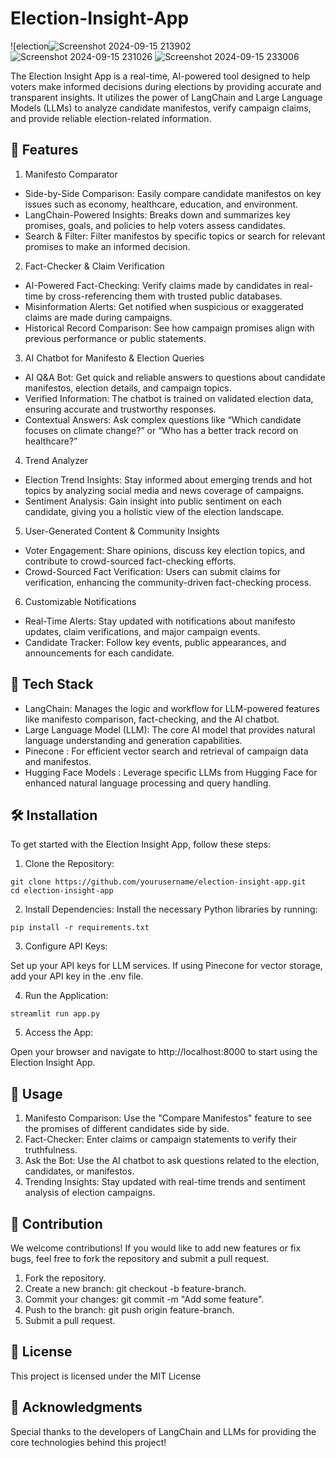 # Election-Insight-App

![election![Screenshot 2024-09-15 213902](https://github.com/user-attachments/assets/58daa655-4255-4703-8266-a8cbae10d0c9)
![Screenshot 2024-09-15 231026](https://github.com/user-attachments/assets/dca794e6-aeb2-4335-b72b-a852d0154d3c)
![Screenshot 2024-09-15 233006](https://github.com/user-attachments/assets/c97be96d-521d-41f9-b498-b1900aa53180)


The Election Insight App is a real-time, AI-powered tool designed to help voters make informed decisions during elections by providing accurate and transparent insights. It utilizes the power of LangChain and Large Language Models (LLMs) to analyze candidate manifestos, verify campaign claims, and provide reliable election-related information.

## 🚀 Features

1. Manifesto Comparator
- Side-by-Side Comparison: Easily compare candidate manifestos on key issues such as economy, healthcare, education, and environment.
- LangChain-Powered Insights: Breaks down and summarizes key promises, goals, and policies to help voters assess candidates.
- Search & Filter: Filter manifestos by specific topics or search for relevant promises to make an informed decision.
  
2. Fact-Checker & Claim Verification
- AI-Powered Fact-Checking: Verify claims made by candidates in real-time by cross-referencing them with trusted public databases.
- Misinformation Alerts: Get notified when suspicious or exaggerated claims are made during campaigns.
- Historical Record Comparison: See how campaign promises align with previous performance or public statements.
  
3. AI Chatbot for Manifesto & Election Queries
- AI Q&A Bot: Get quick and reliable answers to questions about candidate manifestos, election details, and campaign topics.
- Verified Information: The chatbot is trained on validated election data, ensuring accurate and trustworthy responses.
- Contextual Answers: Ask complex questions like “Which candidate focuses on climate change?” or “Who has a better track record on healthcare?”
  
4. Trend Analyzer
- Election Trend Insights: Stay informed about emerging trends and hot topics by analyzing social media and news coverage of campaigns.
- Sentiment Analysis: Gain insight into public sentiment on each candidate, giving you a holistic view of the election landscape.
  
5. User-Generated Content & Community Insights
- Voter Engagement: Share opinions, discuss key election topics, and contribute to crowd-sourced fact-checking efforts.
- Crowd-Sourced Fact Verification: Users can submit claims for verification, enhancing the community-driven fact-checking process.
  
6. Customizable Notifications
- Real-Time Alerts: Stay updated with notifications about manifesto updates, claim verifications, and major campaign events.
- Candidate Tracker: Follow key events, public appearances, and announcements for each candidate.
  
## 🔧 Tech Stack

- LangChain: Manages the logic and workflow for LLM-powered features like manifesto comparison, fact-checking, and the AI chatbot.
- Large Language Model (LLM): The core AI model that provides natural language understanding and generation capabilities.
- Pinecone : For efficient vector search and retrieval of campaign data and manifestos.
- Hugging Face Models : Leverage specific LLMs from Hugging Face for enhanced natural language processing and query handling.
  

## 🛠️ Installation

To get started with the Election Insight App, follow these steps:

1. Clone the Repository:
   
```
git clone https://github.com/yourusername/election-insight-app.git
cd election-insight-app
```

2. Install Dependencies: Install the necessary Python libraries by running:
   
```
pip install -r requirements.txt
```

3. Configure API Keys:
   
Set up your API keys for LLM services.
If using Pinecone for vector storage, add your API key in the .env file.

4. Run the Application:
   
```
streamlit run app.py
```

5. Access the App:

Open your browser and navigate to http://localhost:8000 to start using the Election Insight App.

## 🤖 Usage

1. Manifesto Comparison: Use the "Compare Manifestos" feature to see the promises of different candidates side by side.
2. Fact-Checker: Enter claims or campaign statements to verify their truthfulness.
3. Ask the Bot: Use the AI chatbot to ask questions related to the election, candidates, or manifestos.
4. Trending Insights: Stay updated with real-time trends and sentiment analysis of election campaigns.

## 🌟 Contribution

We welcome contributions! If you would like to add new features or fix bugs, feel free to fork the repository and submit a pull request.

1. Fork the repository.
2. Create a new branch: git checkout -b feature-branch.
3. Commit your changes: git commit -m "Add some feature".
4. Push to the branch: git push origin feature-branch.
5. Submit a pull request.

## 📄 License

This project is licensed under the MIT License

## 🙌 Acknowledgments

Special thanks to the developers of LangChain and LLMs for providing the core technologies behind this project!
